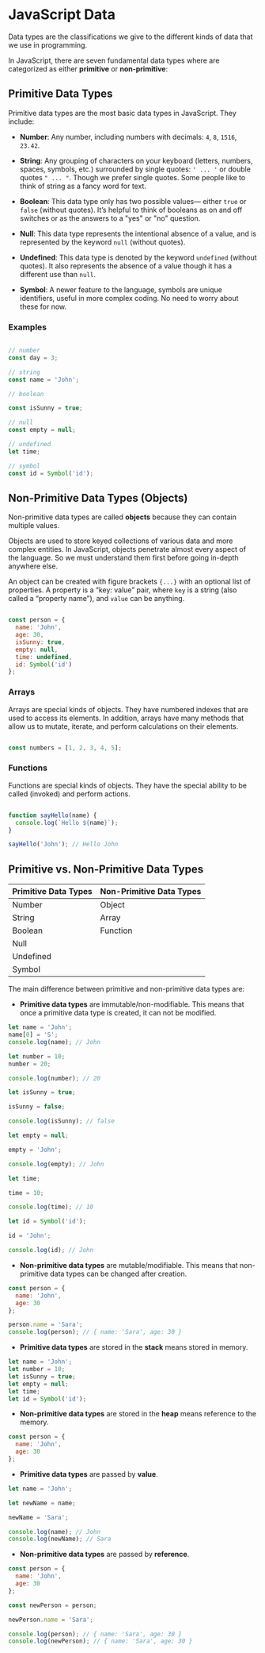 # JavaScript Data

Data types are the classifications we give to the different kinds of data that we use in programming.

In JavaScript, there are seven fundamental data types where are categorized as either **primitive** or **non-primitive**:

## Primitive Data Types

Primitive data types are the most basic data types in JavaScript. They include:

- **Number**: Any number, including numbers with decimals: `4`, `8`, `1516`, `23.42`.

- **String**: Any grouping of characters on your keyboard (letters, numbers, spaces, symbols, etc.) surrounded by single quotes: `' ... '` or double quotes `" ... "`. Though we prefer single quotes. Some people like to think of string as a fancy word for text.

- **Boolean**: This data type only has two possible values— either `true` or `false` (without quotes). It’s helpful to think of booleans as on and off switches or as the answers to a "yes" or "no" question.

- **Null**: This data type represents the intentional absence of a value, and is represented by the keyword `null` (without quotes).

- **Undefined**: This data type is denoted by the keyword `undefined` (without quotes). It also represents the absence of a value though it has a different use than `null`.

- **Symbol**: A newer feature to the language, symbols are unique identifiers, useful in more complex coding. No need to worry about these for now.


### Examples

```javascript

// number
const day = 3;

// string
const name = 'John';

// boolean

const isSunny = true;

// null
const empty = null;

// undefined
let time;

// symbol
const id = Symbol('id');

```

## Non-Primitive Data Types (Objects)

Non-primitive data types are called **objects** because they can contain multiple values.

Objects are used to store keyed collections of various data and more complex entities. In JavaScript, objects penetrate almost every aspect of the language. So we must understand them first before going in-depth anywhere else.

An object can be created with figure brackets `{...}` with an optional list of properties. A property is a “key: value” pair, where `key` is a string (also called a “property name”), and `value` can be anything.

```javascript

const person = {
  name: 'John',
  age: 30,
  isSunny: true,
  empty: null,
  time: undefined,
  id: Symbol('id')
};

```

### Arrays

Arrays are special kinds of objects. They have numbered indexes that are used to access its elements. In addition, arrays have many methods that allow us to mutate, iterate, and perform calculations on their elements.

```javascript

const numbers = [1, 2, 3, 4, 5];

```

### Functions

Functions are special kinds of objects. They have the special ability to be called (invoked) and perform actions.

```javascript

function sayHello(name) {
  console.log(`Hello ${name}`);
}

sayHello('John'); // Hello John

```

## Primitive vs. Non-Primitive Data Types

| Primitive Data Types | Non-Primitive Data Types |
| -------------------- | ------------------------ |
| Number               | Object                   |
| String               | Array                    |
| Boolean              | Function                 |
| Null                 |                          |
| Undefined            |                          |
| Symbol               |                          |


The main difference between primitive and non-primitive data types are:

- **Primitive data types** are immutable/non-modifiable. This means that once a primitive data type is created, it can not be modified.
```javascript
let name = 'John';
name[0] = 'S';
console.log(name); // John

let number = 10;
number = 20;

console.log(number); // 20

let isSunny = true;

isSunny = false;

console.log(isSunny); // false

let empty = null;

empty = 'John';

console.log(empty); // John

let time;

time = 10;

console.log(time); // 10

let id = Symbol('id');

id = 'John';

console.log(id); // John
```
- **Non-primitive data types** are mutable/modifiable. This means that non-primitive data types can be changed after creation.
```javascript
const person = {
  name: 'John',
  age: 30
};

person.name = 'Sara';
console.log(person); // { name: 'Sara', age: 30 }
```
- **Primitive data types** are stored in the **stack** means stored in memory.
```javascript
let name = 'John';
let number = 10;
let isSunny = true;
let empty = null;
let time;
let id = Symbol('id');
```
- **Non-primitive data types** are stored in the **heap** means reference to the memory.
```javascript
const person = {
  name: 'John',
  age: 30
};
```
- **Primitive data types** are passed by **value**.
```javascript
let name = 'John';

let newName = name;

newName = 'Sara';

console.log(name); // John
console.log(newName); // Sara
```

- **Non-primitive data types** are passed by **reference**.
```javascript
const person = {
  name: 'John',
  age: 30
};

const newPerson = person;

newPerson.name = 'Sara';

console.log(person); // { name: 'Sara', age: 30 }
console.log(newPerson); // { name: 'Sara', age: 30 }
```

